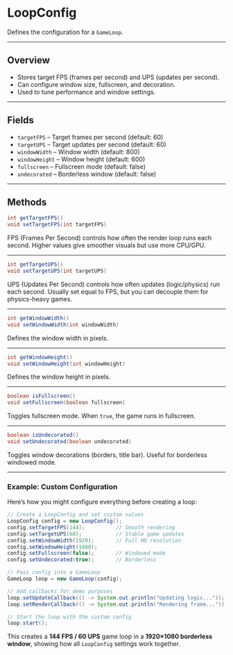 # LoopConfig

Defines the configuration for a `GameLoop`.

---
## Overview

- Stores target FPS (frames per second) and UPS (updates per second).  
- Can configure window size, fullscreen, and decoration.  
- Used to tune performance and window settings.

---
## Fields

- `targetFPS` – Target frames per second (default: 60)  
- `targetUPS` – Target updates per second (default: 60)  
- `windowWidth` – Window width (default: 800)  
- `windowHeight` – Window height (default: 600)  
- `fullscreen` – Fullscreen mode (default: false)  
- `undecorated` – Borderless window (default: false)  

---
## Methods

```java
int getTargetFPS()
void setTargetFPS(int targetFPS)
```

FPS (Frames Per Second) controls how often the render loop runs each second. Higher values give smoother visuals but use more CPU/GPU.

---

```java
int getTargetUPS()
void setTargetUPS(int targetUPS)
```

UPS (Updates Per Second) controls how often updates (logic/physics) run each second. Usually set equal to FPS, but you can decouple them for physics-heavy games.

---

```java
int getWindowWidth()
void setWindowWidth(int windowWidth)
```

Defines the window width in pixels.

---

```java
int getWindowHeight()
void setWindowHeight(int windowHeight)
```

Defines the window height in pixels.

---

```java
boolean isFullscreen()
void setFullscreen(boolean fullscreen)
```

Toggles fullscreen mode. When `true`, the game runs in fullscreen.

---

```java
boolean isUndecorated()
void setUndecorated(boolean undecorated)
```

Toggles window decorations (borders, title bar). Useful for borderless windowed mode.

---

### Example: Custom Configuration

Here’s how you might configure everything before creating a loop:

```java
// Create a LoopConfig and set custom values
LoopConfig config = new LoopConfig();
config.setTargetFPS(144);          // Smooth rendering
config.setTargetUPS(60);           // Stable game updates
config.setWindowWidth(1920);       // Full HD resolution
config.setWindowHeight(1080);
config.setFullscreen(false);       // Windowed mode
config.setUndecorated(true);       // Borderless

// Pass config into a GameLoop
GameLoop loop = new GameLoop(config);

// Add callbacks for demo purposes
loop.setUpdateCallback(() -> System.out.println("Updating logic..."));
loop.setRenderCallback(() -> System.out.println("Rendering frame..."));

// Start the loop with the custom config
loop.start();
```

This creates a **144 FPS / 60 UPS** game loop in a **1920×1080 borderless window**, showing how all `LoopConfig` settings work together.
